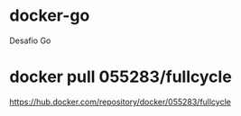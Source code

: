 # docker-go
Desafio Go
# docker pull 055283/fullcycle
https://hub.docker.com/repository/docker/055283/fullcycle
